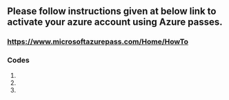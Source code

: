 ## Please follow instructions given at below link to activate your azure account using Azure passes.
### https://www.microsoftazurepass.com/Home/HowTo

### Codes
1.
2.
3.

